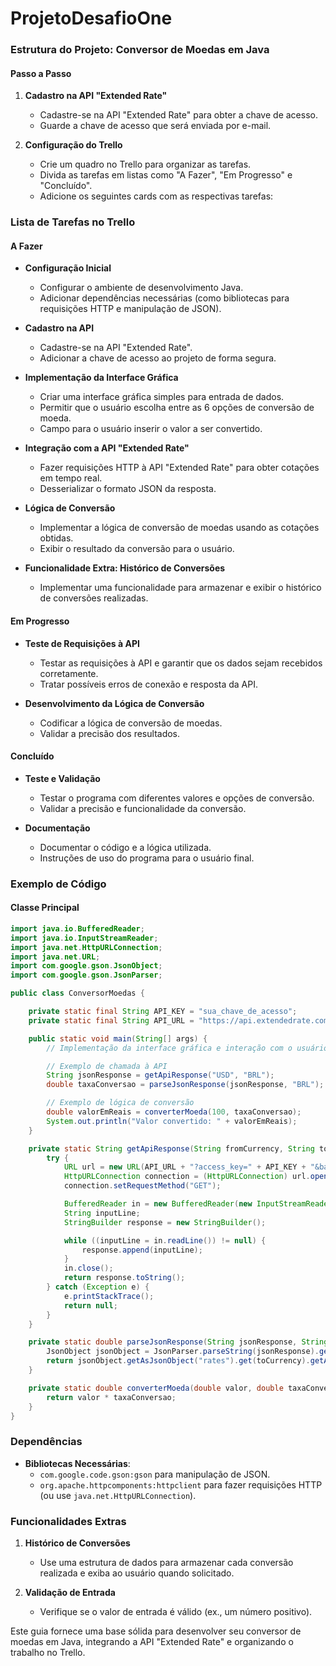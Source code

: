 # ProjetoDesafioOne

### Estrutura do Projeto: Conversor de Moedas em Java

#### Passo a Passo

1. **Cadastro na API "Extended Rate"**
   - Cadastre-se na API "Extended Rate" para obter a chave de acesso.
   - Guarde a chave de acesso que será enviada por e-mail.

2. **Configuração do Trello**
   - Crie um quadro no Trello para organizar as tarefas.
   - Divida as tarefas em listas como "A Fazer", "Em Progresso" e "Concluído".
   - Adicione os seguintes cards com as respectivas tarefas:

### Lista de Tarefas no Trello

#### A Fazer

- **Configuração Inicial**
  - Configurar o ambiente de desenvolvimento Java.
  - Adicionar dependências necessárias (como bibliotecas para requisições HTTP e manipulação de JSON).

- **Cadastro na API**
  - Cadastre-se na API "Extended Rate".
  - Adicionar a chave de acesso ao projeto de forma segura.

- **Implementação da Interface Gráfica**
  - Criar uma interface gráfica simples para entrada de dados.
  - Permitir que o usuário escolha entre as 6 opções de conversão de moeda.
  - Campo para o usuário inserir o valor a ser convertido.

- **Integração com a API "Extended Rate"**
  - Fazer requisições HTTP à API "Extended Rate" para obter cotações em tempo real.
  - Desserializar o formato JSON da resposta.

- **Lógica de Conversão**
  - Implementar a lógica de conversão de moedas usando as cotações obtidas.
  - Exibir o resultado da conversão para o usuário.

- **Funcionalidade Extra: Histórico de Conversões**
  - Implementar uma funcionalidade para armazenar e exibir o histórico de conversões realizadas.

#### Em Progresso

- **Teste de Requisições à API**
  - Testar as requisições à API e garantir que os dados sejam recebidos corretamente.
  - Tratar possíveis erros de conexão e resposta da API.

- **Desenvolvimento da Lógica de Conversão**
  - Codificar a lógica de conversão de moedas.
  - Validar a precisão dos resultados.

#### Concluído

- **Teste e Validação**
  - Testar o programa com diferentes valores e opções de conversão.
  - Validar a precisão e funcionalidade da conversão.

- **Documentação**
  - Documentar o código e a lógica utilizada.
  - Instruções de uso do programa para o usuário final.

### Exemplo de Código

#### Classe Principal

```java
import java.io.BufferedReader;
import java.io.InputStreamReader;
import java.net.HttpURLConnection;
import java.net.URL;
import com.google.gson.JsonObject;
import com.google.gson.JsonParser;

public class ConversorMoedas {

    private static final String API_KEY = "sua_chave_de_acesso";
    private static final String API_URL = "https://api.extendedrate.com/latest";

    public static void main(String[] args) {
        // Implementação da interface gráfica e interação com o usuário

        // Exemplo de chamada à API
        String jsonResponse = getApiResponse("USD", "BRL");
        double taxaConversao = parseJsonResponse(jsonResponse, "BRL");

        // Exemplo de lógica de conversão
        double valorEmReais = converterMoeda(100, taxaConversao);
        System.out.println("Valor convertido: " + valorEmReais);
    }

    private static String getApiResponse(String fromCurrency, String toCurrency) {
        try {
            URL url = new URL(API_URL + "?access_key=" + API_KEY + "&base=" + fromCurrency + "&symbols=" + toCurrency);
            HttpURLConnection connection = (HttpURLConnection) url.openConnection();
            connection.setRequestMethod("GET");

            BufferedReader in = new BufferedReader(new InputStreamReader(connection.getInputStream()));
            String inputLine;
            StringBuilder response = new StringBuilder();

            while ((inputLine = in.readLine()) != null) {
                response.append(inputLine);
            }
            in.close();
            return response.toString();
        } catch (Exception e) {
            e.printStackTrace();
            return null;
        }
    }

    private static double parseJsonResponse(String jsonResponse, String toCurrency) {
        JsonObject jsonObject = JsonParser.parseString(jsonResponse).getAsJsonObject();
        return jsonObject.getAsJsonObject("rates").get(toCurrency).getAsDouble();
    }

    private static double converterMoeda(double valor, double taxaConversao) {
        return valor * taxaConversao;
    }
}
```

### Dependências

- **Bibliotecas Necessárias**:
  - `com.google.code.gson:gson` para manipulação de JSON.
  - `org.apache.httpcomponents:httpclient` para fazer requisições HTTP (ou use `java.net.HttpURLConnection`).

### Funcionalidades Extras

1. **Histórico de Conversões**
   - Use uma estrutura de dados para armazenar cada conversão realizada e exiba ao usuário quando solicitado.

2. **Validação de Entrada**
   - Verifique se o valor de entrada é válido (ex., um número positivo).

Este guia fornece uma base sólida para desenvolver seu conversor de moedas em Java, integrando a API "Extended Rate" e organizando o trabalho no Trello.
